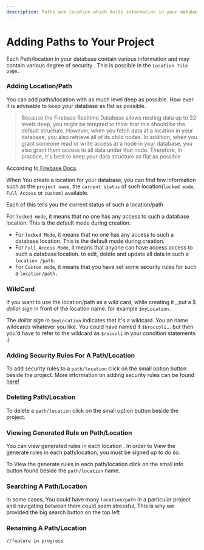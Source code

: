 ```yaml
---
description: Paths are location which holds information in your database.
---
```


# Adding Paths to Your Project

Each Path/location in your database contain various  information and may contain various degree of security . This is possible in the `Location Tile page.`

### Adding Location/Path

You can add paths/location with as much level deep as possible. How ever it is advisable to keep your database as flat as possible.

> Because the Firebase Realtime Database allows nesting data up to 32 levels deep, you might be tempted to think that this should be the default structure. However, when you fetch data at a location in your database, you also retrieve all of its child nodes. In addition, when you grant someone read or write access at a node in your database, you also grant them access to all data under that node. Therefore, in practice, it's best to keep your data structure as flat as possible

According to[ Firebase Docs](https://firebase.google.com/docs/database/android/structure-data).

When You create a location for your database, you can find few information such as the `project name`, the `current status` of such location\(`locked mode`, `Full Access` or `custom)` available. 

Each of this tells you the current status of such a location/path

For `locked mode`, it means that no one has any access to such a database location. This is the default mode during creation.

* For `locked Mode`, it means that no one has any access to such a database location. This is the default mode during creation.
* For `Full Access Mode`, it means that anyone can have access access to such a database location. to edit, delete and update all data in such a `location /path.`
* For  `Custom mode`, it means that you have set some security rules for such a `location/path.` 

### WildCard

If you want to use the location/path as a wild card, while creating it , put a $ _dollar sign_  in front of the location name. for example `$myLocation.`

 The _dollar sign_ in `$myLocation` indicates that it's a wildcard. You an name wildcards whatever you like.  You could have named it `$broccoli`... but then you'd have to refer to the wildcard as `$roccoli` in your condition statements :\)

### Adding Security Rules For A Path/Location

To add security rules to  a `path/location` click on the small option button beside the project. More information on adding security rules can be found [here!](adding-security-rules.md)

### Deleting Path/Location

To delete a `path/location` click on the small option button beside the project.



### Viewing Generated Rule on Path/Location

You can view generated rules in each location . In order to View the generate rules in each path/location, you must be signed up to do so.

 To View the generate rules in each path/location click on the small info button found beside the `path/location` name. 



### Searching A Path/Location

In some cases, You could have many `location/path` in a particular project and navigating between them could seem stressful, This is why we provided the big search button on the top left 



### Renaming A Path/Location

`//feature in progress`

